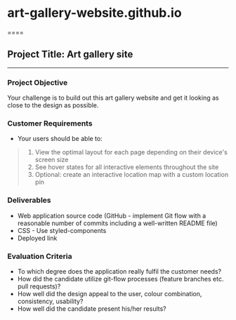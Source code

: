 # art-gallery-website.github.io
====
## Project Title: Art gallery site 
---

### Project Objective 
Your challenge is to build out this art gallery website and get it looking as close to the design as possible. 

### Customer Requirements 
* Your users should be able to: 
> 1. View the optimal layout for each page depending on their device's screen size 
> 2. See hover states for all interactive elements throughout the site 
> 3. Optional: create an interactive location map with a custom location pin  

### Deliverables 
 * Web application source code (GitHub - implement Git flow with a reasonable number of commits including a well-written README file) 
 * CSS - Use styled-components 
 * Deployed link  
 
### Evaluation Criteria 
 * To which degree does the application really fulfil the customer needs?
 *  How did the candidate utilize git-flow processes (feature branches etc. pull requests)? 
 *  How well did the design appeal to the user, colour combination, consistency, usability? 
 *  How well did the candidate present his/her results?
